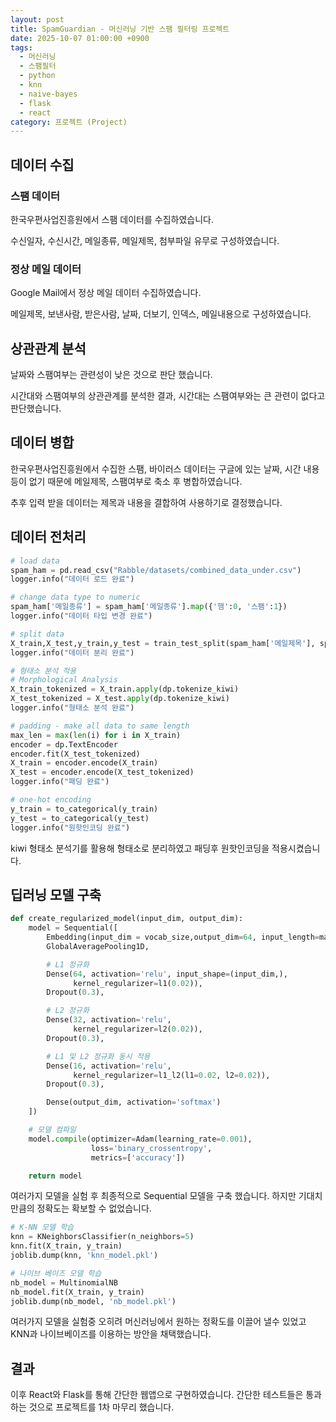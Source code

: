 ```yaml
---
layout: post
title: SpamGuardian - 머신러닝 기반 스팸 필터링 프로젝트
date: 2025-10-07 01:00:00 +0900
tags:
  - 머신러닝
  - 스팸필터
  - python
  - knn
  - naive-bayes
  - flask
  - react
category: 프로젝트 (Project)
---
```


## 데이터 수집

### 스팸 데이터
한국우편사업진흥원에서 스팸 데이터를 수집하였습니다.

수신일자, 수신시간, 메일종류, 메일제목, 첨부파일 유무로 구성하였습니다.

### 정상 메일 데이터
Google Mail에서 정상 메일 데이터 수집하였습니다.

메일제목, 보낸사람, 받은사람, 날짜, 더보기, 인덱스, 메일내용으로 구성하였습니다.

## 상관관계 분석

날짜와 스팸여부는 관련성이 낮은 것으로 판단 했습니다.

시간대와 스팸여부의 상관관계를 분석한 결과, 시간대는 스팸여부와는 큰 관련이 없다고 판단했습니다.

## 데이터 병합

한국우편사업진흥원에서 수집한 스팸, 바이러스 데이터는 구글에 있는 날짜, 시간 내용 등이 없기 때문에 메일제목, 스팸여부로 축소 후 병합하였습니다.

추후 입력 받을 데이터는 제목과 내용을 결합하여 사용하기로 결정했습니다.

## 데이터 전처리

```python
# load data
spam_ham = pd.read_csv("Rabble/datasets/combined_data_under.csv")
logger.info("데이터 로드 완료")

# change data type to numeric
spam_ham['메일종류'] = spam_ham['메일종류'].map({'햄':0, '스팸':1})
logger.info("데이터 타입 변경 완료")

# split data
X_train,X_test,y_train,y_test = train_test_split(spam_ham['메일제목'], spam_ham['메일종류'], test_size=0.3, random_state=42)
logger.info("데이터 분리 완료")

# 형태소 분석 적용
# Morphological Analysis
X_train_tokenized = X_train.apply(dp.tokenize_kiwi)
X_test_tokenized = X_test.apply(dp.tokenize_kiwi)
logger.info("형태소 분석 완료")

# padding - make all data to same length
max_len = max(len(i) for i in X_train)
encoder = dp.TextEncoder
encoder.fit(X_test_tokenized)
X_train = encoder.encode(X_train)
X_test = encoder.encode(X_test_tokenized)
logger.info("패딩 완료")

# one-hot encoding
y_train = to_categorical(y_train)
y_test = to_categorical(y_test)
logger.info("원핫인코딩 완료")
```

kiwi 형태소 분석기를 활용해 형태소로 분리하였고 패딩후 원핫인코딩을 적용시켰습니다.

## 딥러닝 모델 구축

```python
def create_regularized_model(input_dim, output_dim):
    model = Sequential([
        Embedding(input_dim = vocab_size,output_dim=64, input_length=max_len),
        GlobalAveragePooling1D,

        # L1 정규화
        Dense(64, activation='relu', input_shape=(input_dim,),
              kernel_regularizer=l1(0.02)),
        Dropout(0.3),

        # L2 정규화
        Dense(32, activation='relu',
              kernel_regularizer=l2(0.02)),
        Dropout(0.3),

        # L1 및 L2 정규화 동시 적용
        Dense(16, activation='relu',
              kernel_regularizer=l1_l2(l1=0.02, l2=0.02)),
        Dropout(0.3),

        Dense(output_dim, activation='softmax')
    ])

    # 모델 컴파일
    model.compile(optimizer=Adam(learning_rate=0.001),
                  loss='binary_crossentropy',
                  metrics=['accuracy'])

    return model
```

여러가지 모델을 실험 후 최종적으로 Sequential 모델을 구축 했습니다.
하지만 기대치 만큼의 정확도는 확보할 수 없었습니다.

```python
# K-NN 모델 학습
knn = KNeighborsClassifier(n_neighbors=5)
knn.fit(X_train, y_train)
joblib.dump(knn, 'knn_model.pkl')

# 나이브 베이즈 모델 학습
nb_model = MultinomialNB
nb_model.fit(X_train, y_train)
joblib.dump(nb_model, 'nb_model.pkl')
```

여러가지 모델을 실험중 오히려 머신러닝에서 원하는 정확도를 이끌어 낼수 있었고
KNN과 나이브베이즈를 이용하는 방안을 채택했습니다.

## 결과

이후 React와 Flask를 통해 간단한 웹앱으로 구현하였습니다.
간단한 테스트들은 통과하는 것으로 프로젝트를 1차 마무리 했습니다.
